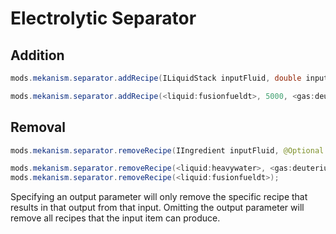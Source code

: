 
# Electrolytic Separator
Addition
------
```java
mods.mekanism.separator.addRecipe(ILiquidStack inputFluid, double inputRF, IGasStack outputGas1, IGasStack outputGas2)

mods.mekanism.separator.addRecipe(<liquid:fusionfueldt>, 5000, <gas:deuterium>, <gas:tritium>);
```

Removal
------
```java
mods.mekanism.separator.removeRecipe(IIngredient inputFluid, @Optional IIngredient outputGas1, @Optional IIngredient outputGas2)

mods.mekanism.separator.removeRecipe(<liquid:heavywater>, <gas:deuterium>, <gas:oxygen>);
mods.mekanism.separator.removeRecipe(<liquid:fusionfueldt>);
```
Specifying an output parameter will only remove the specific recipe that results in that output from that input. Omitting the output parameter will remove all recipes that the input item can produce.
